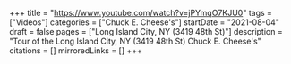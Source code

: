 +++
title = "https://www.youtube.com/watch?v=jPYmqO7KJU0"
tags = ["Videos"]
categories = ["Chuck E. Cheese's"]
startDate = "2021-08-04"
draft = false
pages = ["Long Island City, NY (3419 48th St)"]
description = "Tour of the Long Island City, NY (3419 48th St) Chuck E. Cheese's"
citations = []
mirroredLinks = []
+++

